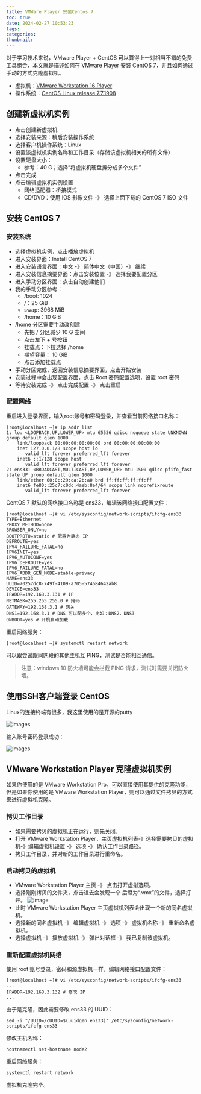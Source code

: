 ```yaml
---
title: VMWare Player 安装Centos 7
toc: true
date: 2024-02-27 10:53:23
tags:
categories:
thumbnail:
---
```


 对于学习技术来说，VMware Player  +  CentOS 可以算得上一对相当不错的免费工具组合，本文就是描述如何在 VMware Player 安装 CentOS 7，并且如何通过手动的方式克隆虚拟机。

- 虚拟机：[VMware Workstation 16 Player](https://www.vmware.com/products/workstation-player/workstation-player-evaluation.html)
- 操作系统：[CentOS Linux release 7.7.1908](https://mirrors.aliyun.com/centos/?spm=a2c6h.13651104.0.0.456712b2U8WrtC) 

<!--more-->

## 创建新虚拟机实例

- 点击创建新虚拟机
- 选择安装来源：稍后安装操作系统
- 选择客户机操作系统：Linux
- 设置该虚拟机实例名称和工作目录（存储该虚拟机相关的所有文件）
- 设置硬盘大小：
  -  参考：40 G；选择“将虚拟机硬盘拆分成多个文件”
- 点击完成
- 点击编辑虚拟机实例设置
  - 网络适配器：桥接模式
  - CD/DVD：使用 IOS 影像文件 -》 选择上面下载的 CentOS 7 ISO 文件

## 安装 CentOS 7

### 安装系统

- 选择虚拟机实例，点击播放虚拟机
- 进入安装界面：Install CentOS 7
- 进入安装语言界面：中文 -》 简体中文（中国）-》 继续
- 进入安装信息摘要界面：点击安装位置 -》 选择我要配置分区
- 进入手动分区界面：点击自动创建他们
- 我的手动分区参考：
  - /boot: 1024
  - /：25 GiB
  - swap: 3968 MiB
  - /home：10 GiB
- /home 分区需要手动改创建
  - 先把 / 分区减少 10 G 空间
  - 点击左下 + 号按钮
  - 挂载点：下拉选择 /home
  - 期望容量： 10 GiB
  - 点击添加挂载点
- 手动分区完成，返回安装信息摘要界面，点击开始安装
- 安装过程中会出现配置界面，点击 Root 密码配置选项，设置 root 密码
- 等待安装完成 -》 点击完成配置 -》 点击重启

### 配置网络

重启进入登录界面，输入root账号和密码登录，并查看当前网络接口名称：

```shell
[root@localhost ~]# ip addr list
1: lo: <LOOPBACK,UP,LOWER_UP> mtu 65536 qdisc noqueue state UNKNOWN group default qlen 1000
    link/loopback 00:00:00:00:00:00 brd 00:00:00:00:00:00
    inet 127.0.0.1/8 scope host lo
       valid_lft forever preferred_lft forever
    inet6 ::1/128 scope host
       valid_lft forever preferred_lft forever
2: ens33: <BROADCAST,MULTICAST,UP,LOWER_UP> mtu 1500 qdisc pfifo_fast state UP group default qlen 1000
    link/ether 00:0c:29:ca:2b:a0 brd ff:ff:ff:ff:ff:ff
    inet6 fe80::25c7:c0dc:4aeb:8e4/64 scope link noprefixroute
       valid_lft forever preferred_lft forever
```

CentOS 7 默认的网络接口名称是 ens33，编辑该网络接口配置文件：

```shell
[root@localhost ~]# vi /etc/sysconfig/network-scripts/ifcfg-ens33
TYPE=Ethernet
PROXY_METHOD=none
BROWSER_ONLY=no
BOOTPROTO=static # 配置为静态 IP
DEFROUTE=yes
IPV4_FAILURE_FATAL=no
IPV6INIT=yes
IPV6_AUTOCONF=yes
IPV6_DEFROUTE=yes
IPV6_FAILURE_FATAL=no
IPV6_ADDR_GEN_MODE=stable-privacy
NAME=ens33
UUID=70257dc8-749f-4109-a705-574684642ab8
DEVICE=ens33
IPADDR=192.168.3.131 # IP
NETMASK=255.255.255.0 # 掩码
GATEWAY=192.168.3.1 # 网关
DNS1=192.168.3.1 # DNS 可以配多个，比如：DNS2，DNS3
ONBOOT=yes # 开机自动加载
```

重启网络服务：

```shell
[root@localhost ~]# systemctl restart network
```

可以跟尝试跟同网段的其他主机互 PING，测试是否能相互通信。

> 注意：windows 10 防火墙可能会拦截 PING 请求，测试时需要关闭防火墙。

## 使用SSH客户端登录 CentOS

Linux的连接终端有很多，我这里使用的是开源的putty

![images](./images/putty.png)

输入账号密码登录成功：

![images](./images/clone_login_successful.png)

##  VMware Workstation Player 克隆虚拟机实例

如果你使用的是 VMware Workstation Pro，可以直接使用其提供的克隆功能，但是如果你使用的是 VMware Workstation Player，则可以通过文件拷贝的方式来进行虚拟机克隆。

### 拷贝工作目录

- 如果需要拷贝的虚拟机正在运行，则先关闭。
- 打开 VMware Workstation Player，主页虚拟机列表-》选择需要拷贝的虚拟机-》编辑虚拟机设置 -》 选项 -》 确认工作目录路径。
- 拷贝工作目录，并对新的工作目录进行重命名。

### 启动拷贝的虚拟机

- VMware Workstation Player 主页 -》 点击打开虚拟选项。
- 选择刚刚拷贝的文件夹，点击进去会发现一个 后缀为“.vmx”的文件，选择打开。
  ![image](./images/vmx.png)
- 此时 VMware Workstation Player 主页虚拟机列表会出现一个新的同名虚拟机。
- 选择新的同名虚拟机 -》 编辑虚拟机 -》 选项 -》 虚拟机名称 -》 重新命名虚拟机。
- 选择虚拟机 -》 播放虚拟机 -》 弹出对话框 -》 我已复制该虚拟机。

### 重新配置虚拟机网络

使用 root 账号登录，密码和源虚拟机一样，编辑网络接口配置文件：

```shell
[root@localhost ~]# vi /etc/sysconfig/network-scripts/ifcfg-ens33
...
IPADDR=192.168.3.132 # 修改 IP 
...
```

由于是克隆，因此需要修改 ens33 的 UUID：

```shell
sed -i "/UUID=/cUUID=$(uuidgen ens33)" /etc/sysconfig/network-scripts/ifcfg-ens33
```

修改主机名称：

```shell
hostnamectl set-hostname node2
```

重启网络服务：

```shell
systemctl restart network
```

虚拟机克隆完毕。

